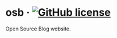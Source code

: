 # osb &middot; [![GitHub license](https://img.shields.io/badge/license-MIT-blue.svg)](https://github.com/kersh1337228/osb/blob/master/LICENSE)
Open Source Blog website.
